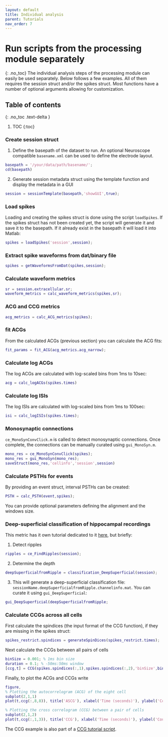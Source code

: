 ```yaml
---
layout: default
title: Individual analysis
parent: Tutorials
nav_order: 7
---
```

# Run scripts from the processing module separately
{: .no_toc}
The individual analysis steps of the processing module can easily be used separately. Below follows a few examples. All of them requires the session struct and/or the spikes struct. Most functions have a number of optional arguments allowing for customization. 

## Table of contents
{: .no_toc .text-delta }

1. TOC
{:toc}

### Create session struct
1. Define the basepath of the dataset to run. An optional Neuroscope compatible `basename.xml` can be used to define the electrode layout.
```m
basepath = '/your/data/path/basename/';
cd(basepath)
```
2. Generate session metadata struct using the template function and display the metadata in a GUI
```m
session = sessionTemplate(basepath,'showGUI',true);
```

### Load spikes
Loading and creating the spikes struct is done using the script `loadSpikes`. If the spikes struct has not been created yet, the script will generate it and save it to the basepath. If it already exist in the basepath it will load it into Matlab:
```m
spikes = loadSpikes('session',session);
```

### Extract spike waveforms from dat/binary file
```m
spikes = getWaveformsFromDat(spikes,session);
```

### Calculate waveform metrics
```m
sr = session.extracellular.sr;
waveform_metrics = calc_waveform_metrics(spikes,sr);
```

### ACG and CCG metrics
```m
acg_metrics = calc_ACG_metrics(spikes);
```
### fit ACGs
From the calculated ACGs (previous section) you can calculate the ACG fits:
```m
fit_params = fit_ACG(acg_metrics.acg_narrow);
```

### Calculate log ACGs
The log ACGs are calculated with log-scaled bins from 1ms to 10sec:
```m
acg = calc_logACGs(spikes.times)
```

### Calculate log ISIs
The log ISIs are calculated with log-scaled bins from 1ms to 100sec:
```m
isi = calc_logISIs(spikes.times);
```

### Monosynaptic connections
`ce_MonoSynConvClick.m` is called to detect monosynaptic connections. Once complete, the connections can be manually curated using `gui_MonoSyn.m`. 

```m
mono_res = ce_MonoSynConvClick(spikes);
mono_res = gui_MonoSyn(mono_res);
saveStruct(mono_res,'cellinfo','session',session)
```

### Calculate PSTHs for events
By providing an event struct, interval PSTHs can be created:
```m
PSTH = calc_PSTH(event,spikes);
```
You can provide optional parameters defining the alignment and the windows size.

### Deep-superficial classification of hippocampal recordings
This metric has it own tutorial dedicated to it [here](https://cellexplorer.org/tutorials/deep-superficial-tutorial/), but briefly:
1. Detect ripples
```m
ripples = ce_FindRipples(session);
```
2. Determine the depth
```m
deepSuperficialfromRipple = classification_DeepSuperficial(session);
```
3. This will generate a deep-superficial classification file: `sessionName.deepSuperficialfromRipple.channelinfo.mat`. You can curate it using `gui_DeepSuperficial`:
```m
gui_DeepSuperficial(deepSuperficialfromRipple;
```

### Calculate CCGs across all cells
First calculate the spindices (the input format of the CCG function), if they are missing in the spikes struct:

```m
spikes_restrict.spindices = generateSpinDices(spikes_restrict.times);
```

Next calculate the CCGs between all pairs of cells

```m
binSize = 0.001; % 1ms bin size
duration = 0.1; % -50ms:50ms window
[ccg,t] = CCG(spikes.spindices(:,1),spikes.spindices(:,2),'binSize',binSize,'duration',duration);
```

Finally, to plot the ACGs and CCGs write

```m
figure, 
% Plotting the autocorrelogram (ACG) of the eight cell
subplot(2,1,1)
plot(t,ccg(:,8,8)), title('ASCG'), xlabel('Time (seconds)'), ylabel('Count')

% Plotting the cross correlogram (CCG) between a pair of cells
subplot(2,1,2)
plot(t,ccg(:,1,3)), title('CCG'), xlabel('Time (seconds)'), ylabel('Count')
```

The CCG example is also part of a [CCG tutorial script](https://github.com/petersenpeter/CellExplorer/blob/master/tutorials/CCG_tutorial.m).
